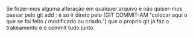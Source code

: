 Se firzer-mos alguma alteração em qualquer arquivo e não quiser-mos passar pelo git add ; é so ir direto pelo (GIT COMMIT-AM "colocar aqui o que se foi feito / modificado ou criado.") que o proprio git já faz o trakeamento e o commit tudo junto. 
